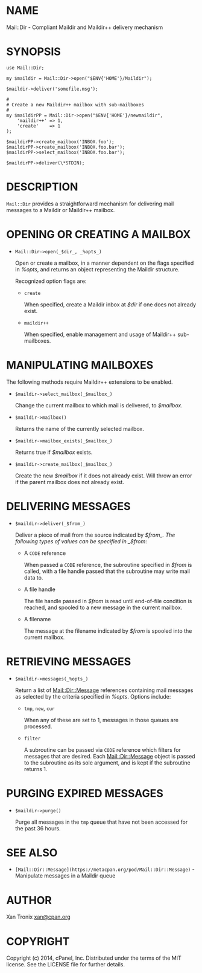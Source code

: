 # NAME

Mail::Dir - Compliant Maildir and Maildir++ delivery mechanism

# SYNOPSIS

    use Mail::Dir;

    my $maildir = Mail::Dir->open("$ENV{'HOME'}/Maildir");

    $maildir->deliver('somefile.msg');

    #
    # Create a new Maildir++ mailbox with sub-mailboxes
    #
    my $maildirPP = Mail::Dir->open("$ENV{'HOME'}/newmaildir",
        'maildir++' => 1,
        'create'    => 1
    );

    $maildirPP->create_mailbox('INBOX.foo');
    $maildirPP->create_mailbox('INBOX.foo.bar');
    $maildirPP->select_mailbox('INBOX.foo.bar');

    $maildirPP->deliver(\*STDIN);

# DESCRIPTION

`Mail::Dir` provides a straightforward mechanism for delivering mail messages
to a Maildir or Maildir++ mailbox.

# OPENING OR CREATING A MAILBOX

- `Mail::Dir->open(_$dir_, _%opts_)`

    Open or create a mailbox, in a manner dependent on the flags specified in
    _%opts_, and returns an object representing the Maildir structure.

    Recognized option flags are:

    - `create`

        When specified, create a Maildir inbox at _$dir_ if one does not already
        exist.

    - `maildir++`

        When specified, enable management and usage of Maildir++ sub-mailboxes.

# MANIPULATING MAILBOXES

The following methods require Maildir++ extensions to be enabled.

- `$maildir->select_mailbox(_$mailbox_)`

    Change the current mailbox to which mail is delivered, to _$mailbox_.

- `$maildir->mailbox()`

    Returns the name of the currently selected mailbox.

- `$maildir->mailbox_exists(_$mailbox_)`

    Returns true if _$mailbox_ exists.

- `$maildir->create_mailbox(_$mailbox_)`

    Create the new _$mailbox_ if it does not already exist.  Will throw an error
    if the parent mailbox does not already exist.

# DELIVERING MESSAGES

- `$maildir->deliver(_$from_)`

    Deliver a piece of mail from the source indicated by _$from_.  The following
    types of values can be specified in _$from_:

    - A `CODE` reference

        When passed a `CODE` reference, the subroutine specified in _$from_ is called,
        with a file handle passed that the subroutine may write mail data to.

    - A file handle

        The file handle passed in _$from_ is read until end-of-file condition is
        reached, and spooled to a new message in the current mailbox.

    - A filename

        The message at the filename indicated by _$from_ is spooled into the current
        mailbox.

# RETRIEVING MESSAGES

- `$maildir->messages(_%opts_)`

    Return a list of [Mail::Dir::Message](https://metacpan.org/pod/Mail::Dir::Message) references containing mail messages as
    selected by the criteria specified in _%opts_.  Options include:

    - `tmp`, `new`, `cur`

        When any of these are set to 1, messages in those queues are processed.

    - `filter`

        A subroutine can be passed via `CODE` reference which filters for messages
        that are desired.  Each [Mail::Dir::Message](https://metacpan.org/pod/Mail::Dir::Message) object is passed to the
        subroutine as its sole argument, and is kept if the subroutine returns 1.

# PURGING EXPIRED MESSAGES

- `$maildir->purge()`

    Purge all messages in the `tmp` queue that have not been accessed for the past
    36 hours.

# SEE ALSO

- `[Mail::Dir::Message](https://metacpan.org/pod/Mail::Dir::Message)` - Manipulate messages in a Maildir queue

# AUTHOR

Xan Tronix <xan@cpan.org>

# COPYRIGHT

Copyright (c) 2014, cPanel, Inc.  Distributed under the terms of the MIT
license.  See the LICENSE file for further details.
